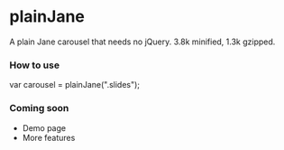 plainJane
=========

A plain Jane carousel that needs no jQuery. 3.8k minified, 1.3k gzipped.

### How to use

var carousel = plainJane(".slides");

### Coming soon

- Demo page
- More features
